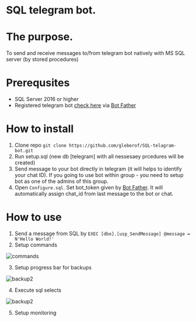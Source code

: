 # SQL telegram bot. 

# The purpose.
To send and receive messages to/from telegram bot natively with MS SQL server (by stored procedures)

# Prerequsites
* SQL Server 2016 or higher
* Registered telegram bot [check here](https://docs.microsoft.com/en-us/azure/bot-service/bot-service-channel-connect-telegram?view=azure-bot-service-4.0) via [Bot Father](https://telegram.me/botfather)


# How to install
1. Clone repo ```git clone https://github.com/gleberof/SQL-telagram-bot.git```
2. Run setup.sql (new db \[telegram\] with all nessesaey prcedures will be created)
3. Send message to your bot directly in telegram (it will helps to identify your chat ID). If you going to use bot within group - you need to setup bot as one of the admins of this group. 
4. Open ```Configure.sql```. Set bot_token given by [Bot Father](https://telegram.me/botfather). It will automatically assign chat_id from last message to the bot or chat.


# How to use
1. Send a message from SQL by ```EXEC [dbo].[usp_SendMessage] @message = N'Hello World!'```
2. Setup commands

![commands](https://github.com/gleberof/SQL-telagram-bot/blob/main/images/command.gif?raw=true)

3. Setup progress bar for backups

![backup2](https://github.com/gleberof/SQL-telagram-bot/blob/main/images/backup2.gif?raw=true)

4. Execute sql selects

![backup2](https://github.com/gleberof/SQL-telagram-bot/blob/main/images/select.gif?raw=true)

5. Setup monitoring
